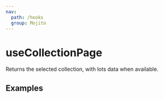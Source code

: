 ```yaml
---
nav:
  path: /hooks
  group: Mojito
---
```


# useCollectionPage

Returns the selected collection, with lots data when available.

## Examples

<code src="./demo/demo1.tsx" />
